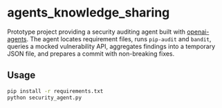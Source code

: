 # agents_knowledge_sharing

Prototype project providing a security auditing agent built with
[openai-agents](https://pypi.org/project/openai-agents/).
The agent locates requirement files, runs `pip-audit` and `bandit`,
queries a mocked vulnerability API, aggregates findings into a temporary
JSON file, and prepares a commit with non-breaking fixes.

## Usage

```bash
pip install -r requirements.txt
python security_agent.py
```
